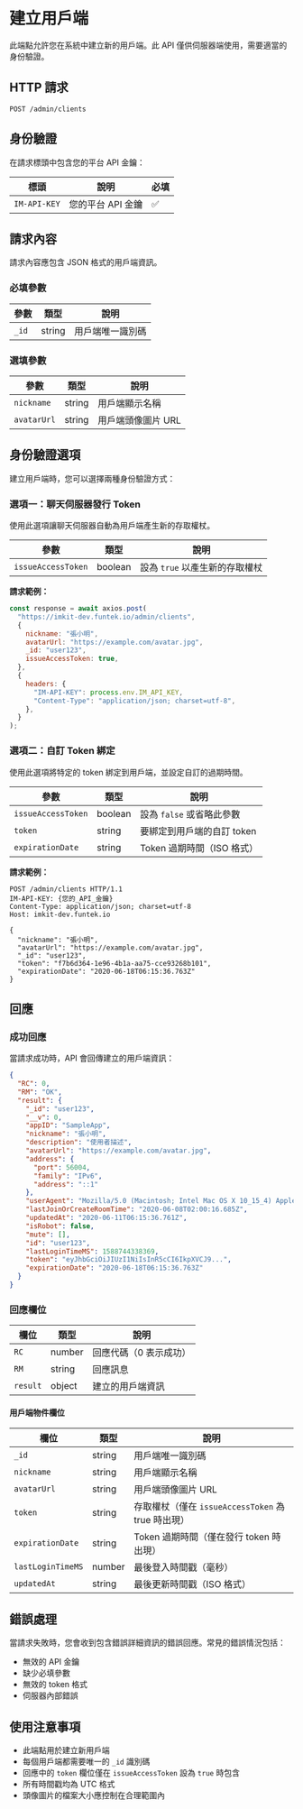 # 建立用戶端

此端點允許您在系統中建立新的用戶端。此 API 僅供伺服器端使用，需要適當的身份驗證。

## HTTP 請求

```
POST /admin/clients
```

## 身份驗證

在請求標頭中包含您的平台 API 金鑰：

| 標頭         | 說明              | 必填 |
| ------------ | ----------------- | ---- |
| `IM-API-KEY` | 您的平台 API 金鑰 | ✅    |

## 請求內容

請求內容應包含 JSON 格式的用戶端資訊。

### 必填參數

| 參數  | 類型   | 說明             |
| ----- | ------ | ---------------- |
| `_id` | string | 用戶端唯一識別碼 |

### 選填參數

| 參數        | 類型   | 說明               |
| ----------- | ------ | ------------------ |
| `nickname`  | string | 用戶端顯示名稱     |
| `avatarUrl` | string | 用戶端頭像圖片 URL |

## 身份驗證選項

建立用戶端時，您可以選擇兩種身份驗證方式：

### 選項一：聊天伺服器發行 Token

使用此選項讓聊天伺服器自動為用戶端產生新的存取權杖。

| 參數               | 類型    | 說明                           |
| ------------------ | ------- | ------------------------------ |
| `issueAccessToken` | boolean | 設為 `true` 以產生新的存取權杖 |

**請求範例：**

```javascript
const response = await axios.post(
  "https://imkit-dev.funtek.io/admin/clients",
  {
    nickname: "張小明",
    avatarUrl: "https://example.com/avatar.jpg",
    _id: "user123",
    issueAccessToken: true,
  },
  {
    headers: {
      "IM-API-KEY": process.env.IM_API_KEY,
      "Content-Type": "application/json; charset=utf-8",
    },
  }
);
```

### 選項二：自訂 Token 綁定

使用此選項將特定的 token 綁定到用戶端，並設定自訂的過期時間。

| 參數               | 類型    | 說明                       |
| ------------------ | ------- | -------------------------- |
| `issueAccessToken` | boolean | 設為 `false` 或省略此參數  |
| `token`            | string  | 要綁定到用戶端的自訂 token |
| `expirationDate`   | string  | Token 過期時間（ISO 格式） |

**請求範例：**

```http
POST /admin/clients HTTP/1.1
IM-API-KEY: {您的_API_金鑰}
Content-Type: application/json; charset=utf-8
Host: imkit-dev.funtek.io

{
  "nickname": "張小明",
  "avatarUrl": "https://example.com/avatar.jpg",
  "_id": "user123",
  "token": "f7b6d364-1e96-4b1a-aa75-cce93268b101",
  "expirationDate": "2020-06-18T06:15:36.763Z"
}
```

## 回應

### 成功回應

當請求成功時，API 會回傳建立的用戶端資訊：

```json
{
  "RC": 0,
  "RM": "OK",
  "result": {
    "_id": "user123",
    "__v": 0,
    "appID": "SampleApp",
    "nickname": "張小明",
    "description": "使用者描述",
    "avatarUrl": "https://example.com/avatar.jpg",
    "address": {
      "port": 56004,
      "family": "IPv6",
      "address": "::1"
    },
    "userAgent": "Mozilla/5.0 (Macintosh; Intel Mac OS X 10_15_4) AppleWebKit/537.36",
    "lastJoinOrCreateRoomTime": "2020-06-08T02:00:16.685Z",
    "updatedAt": "2020-06-11T06:15:36.761Z",
    "isRobot": false,
    "mute": [],
    "id": "user123",
    "lastLoginTimeMS": 1588744338369,
    "token": "eyJhbGciOiJIUzI1NiIsInR5cCI6IkpXVCJ9...",
    "expirationDate": "2020-06-18T06:15:36.763Z"
  }
}
```

### 回應欄位

| 欄位     | 類型   | 說明                   |
| -------- | ------ | ---------------------- |
| `RC`     | number | 回應代碼（0 表示成功） |
| `RM`     | string | 回應訊息               |
| `result` | object | 建立的用戶端資訊       |

#### 用戶端物件欄位

| 欄位              | 類型   | 說明                                               |
| ----------------- | ------ | -------------------------------------------------- |
| `_id`             | string | 用戶端唯一識別碼                                   |
| `nickname`        | string | 用戶端顯示名稱                                     |
| `avatarUrl`       | string | 用戶端頭像圖片 URL                                 |
| `token`           | string | 存取權杖（僅在 `issueAccessToken` 為 true 時出現） |
| `expirationDate`  | string | Token 過期時間（僅在發行 token 時出現）            |
| `lastLoginTimeMS` | number | 最後登入時間戳（毫秒）                             |
| `updatedAt`       | string | 最後更新時間戳（ISO 格式）                         |

## 錯誤處理

當請求失敗時，您會收到包含錯誤詳細資訊的錯誤回應。常見的錯誤情況包括：

- 無效的 API 金鑰
- 缺少必填參數
- 無效的 token 格式
- 伺服器內部錯誤

## 使用注意事項

- 此端點用於建立新用戶端
- 每個用戶端都需要唯一的 `_id` 識別碼
- 回應中的 `token` 欄位僅在 `issueAccessToken` 設為 `true` 時包含
- 所有時間戳均為 UTC 格式
- 頭像圖片的檔案大小應控制在合理範圍內
